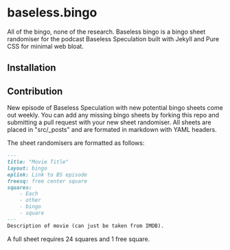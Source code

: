 # baseless.bingo
All of the bingo, none of the research. Baseless bingo is a bingo sheet randomiser for the podcast Baseless Speculation built with Jekyll and Pure CSS for minimal web bloat.

## Installation

## Contribution
New episode of Baseless Speculation with new potential bingo sheets come out weekly. You can add any missing bingo sheets by forking this repo and submitting a pull request with your new sheet randomiser. All sheets are placed in "src/_posts" and are formated in markdown with YAML headers.

The sheet randomisers are formatted as follows:
```Markdown
---
title: "Movie Title"
layout: bingo
eplink: Link to BS episode
freesq: free center square
squares:
    - Each
    - other
    - bingo
    - square
---
Description of movie (can just be taken from IMDB).
```
A full sheet requires 24 squares and 1 free square.